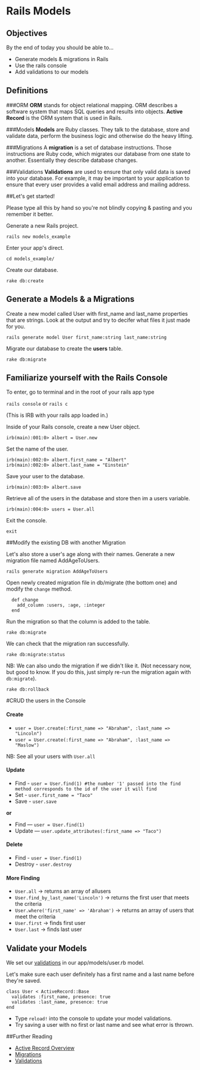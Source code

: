 # Rails Models

## Objectives
By the end of today you should be able to...

* Generate models & migrations in Rails
* Use the rails console
* Add validations to our models

## Definitions

###ORM
**ORM** stands for object relational mapping. ORM describes a software system that maps SQL queries and results into objects. **Active Record** is the ORM system that is used in Rails.

###Models
**Models** are Ruby classes. They talk to the database, store and validate data, perform the business logic and otherwise do the heavy lifting.

###Migrations
A **migration** is a set of database instructions. Those
instructions are Ruby code, which migrates our database from one state
to another. Essentially they describe database changes.

###Validations
**Validations** are used to ensure that only valid data is saved into your database. For example, it may be important to your application to ensure that every user provides a valid email address and mailing address.

##Let's get started!

Please type all this by hand so you're not blindly copying & pasting and you remember it better.

Generate a new Rails project.

`rails new models_example`

Enter your app's direct.

`cd models_example/`

Create our database.

`rake db:create`

## Generate a Models & a Migrations

Create a new model called User with first_name and last_name
properties that are strings. Look at the output and try to decifer what files it just made for you.

`rails generate model User first_name:string last_name:string`

Migrate our database to create the **users** table.

`rake db:migrate`

## Familiarize yourself with the Rails Console

To enter, go to terminal and in the root of your rails app type

`rails console` or `rails c`

(This is IRB with your rails app loaded in.)

Inside of your Rails console, create a new User object.

`irb(main):001:0> albert = User.new`

Set the name of the user.

```
irb(main):002:0> albert.first_name = "Albert"
irb(main):002:0> albert.last_name = "Einstein"
```

Save your user to the database.

`irb(main):003:0> albert.save`

Retrieve all of the users in the database and store then im a users variable.

`irb(main):004:0> users = User.all`

Exit the console.

`exit`

##Modify the existing DB with another Migration

Let's also store a user's age along with their names. Generate a new
migration file named AddAgeToUsers.

`rails generate migration AddAgeToUsers`

Open newly created migration file in db/migrate (the bottom one) and modify the `change` method.

```
  def change
    add_column :users, :age, :integer
  end
```

Run the migration so that the column is added to the table.

`rake db:migrate`

We can check that the migration ran successfully.

`rake db:migrate:status`

NB: We can also undo the migration if we didn't like it. (Not necessary
now, but good to know.  If you do this, just simply re-run the
migration again with `db:migrate`).

`rake db:rollback`

#CRUD the users in the Console

#### Create
* `user = User.create(:first_name => "Abraham", :last_name => "Lincoln")`
* `user = User.create(:first_name => "Abraham", :last_name => "Maslow")`

NB: See all your users with `User.all`


#### Update

* Find - `user = User.find(1) #the number '1' passed into the find method corresponds to the id of the user it will find`
* Set - `user.first_name = "Taco"`
* Save - `user.save`

**or**

* Find — `user = User.find(1)` 
*  Update — `user.update_attributes(:first_name => "Taco")`

#### Delete

* Find - `user = User.find(1)`
* Destroy - `user.destroy`

#### More Finding

* `User.all` -> returns an array of allusers
* `User.find_by_last_name('Lincoln')` -> returns the first user that meets the criteria
* `User.where('first_name' => 'Abraham')` -> returns an array of users that meet the criteria
* `User.first` -> finds first user
* `User.last` -> finds last user


## Validate your Models

We set our [validations](http://guides.rubyonrails.org/active_record_validations.html) in our app/models/user.rb model.

Let's make sure each user definitely has a first name and a last name before they're saved.

```
class User < ActiveRecord::Base
  validates :first_name, presence: true
  validates :last_name, presence: true
end
```

* Type `reload!` into the console to update your model validations.
* Try saving a user with no first or last name and see what error is thrown.

##Further Reading

* [Active Record Overview](http://guides.rubyonrails.org/active_record_basics.html)
* [Migrations](http://edgeguides.rubyonrails.org/active_record_migrations.html)
* [Validations](http://guides.rubyonrails.org/active_record_validations.html)
